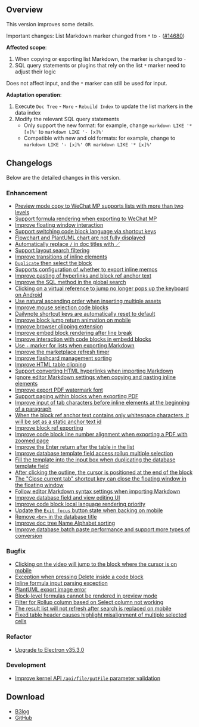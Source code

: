 ## Overview

This version improves some details.

Important changes: List Markdown marker changed from `*` to `-` ([#14680](https://github.com/siyuan-note/siyuan/issues/14680))

**Affected scope**:

1. When copying or exporting list Markdown, the marker is changed to `-`
2. SQL query statements or plugins that rely on the list `*` marker need to adjust their logic

Does not affect input, and the `*` marker can still be used for input.

**Adaptation operation**:

1. Execute `Doc Tree` - `More` - `Rebuild Index` to update the list markers in the data index
2. Modify the relevant SQL query statements
   * Only support the new format: for example, change `markdown LIKE '* [x]%'` to `markdown LIKE '- [x]%'`
   * Compatible with new and old formats: for example, change to `markdown LIKE '- [x]%' OR markdown LIKE '* [x]%'`

## Changelogs

Below are the detailed changes in this version.

### Enhancement

* [Preview mode copy to WeChat MP supports lists with more than two levels](https://github.com/siyuan-note/siyuan/issues/11276)
* [Support formula rendering when exporting to WeChat MP](https://github.com/siyuan-note/siyuan/issues/12571)
* [Improve floating window interaction](https://github.com/siyuan-note/siyuan/issues/13296)
* [Support switching code block language via shortcut keys](https://github.com/siyuan-note/siyuan/issues/14126)
* [Flowchart and PlantUML chart are not fully displayed](https://github.com/siyuan-note/siyuan/issues/14132)
* [Automatically replace `/` in doc titles with `／`](https://github.com/siyuan-note/siyuan/issues/14134)
* [Support layout search filtering](https://github.com/siyuan-note/siyuan/issues/14176)
* [Improve transitions of inline elements](https://github.com/siyuan-note/siyuan/issues/14290)
* [`Duplicate` then select the block](https://github.com/siyuan-note/siyuan/issues/14567)
* [Supports configuration of whether to export inline memos](https://github.com/siyuan-note/siyuan/issues/14605)
* [Improve pasting of hyperlinks and block ref anchor text](https://github.com/siyuan-note/siyuan/issues/14625)
* [Improve the SQL method in the global search](https://github.com/siyuan-note/siyuan/issues/14641)
* [Clicking on a virtual reference to jump no longer pops up the keyboard on Android](https://github.com/siyuan-note/siyuan/issues/14642)
* [Use natural ascending order when inserting multiple assets](https://github.com/siyuan-note/siyuan/issues/14643)
* [Improve mouse selection code blocks](https://github.com/siyuan-note/siyuan/pull/14646)
* [Dailynote shortcut keys are automatically reset to default](https://github.com/siyuan-note/siyuan/issues/14652)
* [Improve block jump return animation on mobile](https://github.com/siyuan-note/siyuan/issues/14655)
* [Improve browser clipping extension](https://github.com/siyuan-note/siyuan/issues/14669)
* [Improve embed block rendering after line break](https://github.com/siyuan-note/siyuan/issues/14672)
* [Improve interaction with code blocks in embedd blocks](https://github.com/siyuan-note/siyuan/issues/14678)
* [Use `-` marker for lists when exporting Markdown](https://github.com/siyuan-note/siyuan/issues/14680)
* [Improve the marketplace refresh timer](https://github.com/siyuan-note/siyuan/issues/14685)
* [Improve flashcard management sorting](https://github.com/siyuan-note/siyuan/issues/14686)
* [Improve HTML table clipping](https://github.com/siyuan-note/siyuan/issues/14688)
* [Support converting HTML hyperlinks when importing Markdown](https://github.com/siyuan-note/siyuan/issues/14689)
* [Ignore editor Markdown settings when copying and pasting inline elements](https://github.com/siyuan-note/siyuan/issues/14690)
* [Improve export PDF watermark font](https://github.com/siyuan-note/siyuan/issues/14693)
* [Support paging within blocks when exporting PDF](https://github.com/siyuan-note/siyuan/issues/14702)
* [Improve input of tab characters before inline elements at the beginning of a paragraph](https://github.com/siyuan-note/siyuan/issues/14703)
* [When the block ref anchor text contains only whitespace characters, it will be set as a static anchor text id](https://github.com/siyuan-note/siyuan/issues/14704)
* [Improve block ref exporting](https://github.com/siyuan-note/siyuan/issues/14710)
* [Improve code block line number alignment when exporting a PDF with zoomed page](https://github.com/siyuan-note/siyuan/issues/14719)
* [Improve the Enter return after the table in the list](https://github.com/siyuan-note/siyuan/issues/14720)
* [Improve database template field access rollup multiple selection](https://github.com/siyuan-note/siyuan/issues/14723)
* [Fill the template into the input box when duplicating the database template field](https://github.com/siyuan-note/siyuan/issues/14724)
* [After clicking the outline, the cursor is positioned at the end of the block](https://github.com/siyuan-note/siyuan/issues/14725)
* [The "Close current tab" shortcut key can close the floating window in the floating window](https://github.com/siyuan-note/siyuan/issues/14729)
* [Follow editor Markdown syntax settings when importing Markdown](https://github.com/siyuan-note/siyuan/issues/14731)
* [Improve database field and view editing UI](https://github.com/siyuan-note/siyuan/issues/14765)
* [Improve code block local language rendering priority](https://github.com/siyuan-note/siyuan/issues/14767)
* [Update the `Exit focus` button state when backing on mobile](https://github.com/siyuan-note/siyuan/issues/14769)
* [Remove `<br>` in the database title](https://github.com/siyuan-note/siyuan/issues/14770)
* [Improve doc tree Name Alphabet sorting](https://github.com/siyuan-note/siyuan/issues/14773)
* [Improve database batch paste performance and support more types of conversion](https://github.com/siyuan-note/siyuan/issues/14780)

### Bugfix

* [Clicking on the video will jump to the block where the cursor is on mobile](https://github.com/siyuan-note/siyuan/issues/14569)
* [Exception when pressing Delete inside a code block](https://github.com/siyuan-note/siyuan/issues/14645)
* [Inline formula input parsing exception](https://github.com/siyuan-note/siyuan/issues/14666)
* [PlantUML export image error](https://github.com/siyuan-note/siyuan/issues/14668)
* [Block-level formulas cannot be rendered in preview mode](https://github.com/siyuan-note/siyuan/issues/14671)
* [Filter for Rollup column based on Select column not working](https://github.com/siyuan-note/siyuan/issues/14706)
* [The result list will not refresh after search is replaced on mobile](https://github.com/siyuan-note/siyuan/issues/14715)
* [Fixed table header causes highlight misalignment of multiple selected cells](https://github.com/siyuan-note/siyuan/issues/14777)

### Refactor

* [Upgrade to Electron v35.3.0](https://github.com/siyuan-note/siyuan/issues/14660)

### Development

* [Improve kernel API `/api/file/putFile` parameter validation](https://github.com/siyuan-note/siyuan/issues/14658)

## Download

* [B3log](https://b3log.org/siyuan/en/download.html)
* [GitHub](https://github.com/siyuan-note/siyuan/releases)
